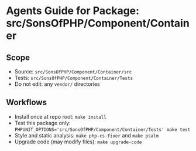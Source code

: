 # Agents Guide for Package: src/SonsOfPHP/Component/Container

## Scope

- Source: `src/SonsOfPHP/Component/Container/src`
- Tests: `src/SonsOfPHP/Component/Container/Tests`
- Do not edit: any `vendor/` directories

## Workflows

- Install once at repo root: `make install`
- Test this package only: `PHPUNIT_OPTIONS='src/SonsOfPHP/Component/Container/Tests' make test`
- Style and static analysis: `make php-cs-fixer` and `make psalm`
- Upgrade code (may modify files): `make upgrade-code`


